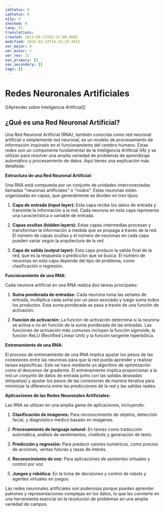 ```yaml
---
iaStatus: 0
iaStatus: 0
a11y: 0
checked: 0
lang: ES
translations: 
created: 2023-09-13T02:31:00.000Z
modified: 2024-03-13T14:33:29.491Z
ver_major: 0
ver_minor: 1
ver_rev: 21
nav_primary: []
nav_secondary: []
tags: []
---
```

# Redes Neuronales Artificiales

[[Aprender sobre Inteligencia Artificial]]

## ¿Qué es una Red Neuronal Artificial?

Una Red Neuronal Artificial (RNA), también conocida como red neuronal artificial o simplemente red neuronal, es un modelo de procesamiento de información inspirado en el funcionamiento del cerebro humano. Estas redes son un componente fundamental de la Inteligencia Artificial (IA) y se utilizan para resolver una amplia variedad de problemas de aprendizaje automático y procesamiento de datos. Aquí tienes una explicación más detallada:

**Estructura de una Red Neuronal Artificial:**

Una RNA está compuesta por un conjunto de unidades interconectadas llamadas "neuronas artificiales" o "nodos". Estas neuronas están organizadas en capas, que generalmente se dividen en tres tipos:

1. **Capa de entrada (input layer):** Esta capa recibe los datos de entrada y transmite la información a la red. Cada neurona en esta capa representa una característica o variable de entrada.
    
2. **Capas ocultas (hidden layers):** Estas capas intermedias procesan y transforman la información a medida que se propaga a través de la red. El número de capas ocultas y el número de neuronas en cada capa pueden variar según la arquitectura de la red.
    
3. **Capa de salida (output layer):** Esta capa produce la salida final de la red, que es la respuesta o predicción que se busca. El número de neuronas en esta capa depende del tipo de problema, como clasificación o regresión.
    

**Funcionamiento de una RNA:**

Cada neurona artificial en una RNA realiza dos tareas principales:

1. **Suma ponderada de entradas:** Cada neurona toma las señales de entrada, multiplica cada señal por un peso asociado y luego suma todos los productos. Esta suma ponderada se pasa a través de una función de activación.
    
2. **Función de activación:** La función de activación determina si la neurona se activa o no en función de la suma ponderada de las entradas. Las funciones de activación más comunes incluyen la función sigmoide, la función ReLU (Rectified Linear Unit) y la función tangente hiperbólica.
    

**Entrenamiento de una RNA:**

El proceso de entrenamiento de una RNA implica ajustar los pesos de las conexiones entre las neuronas para que la red pueda aprender y realizar tareas específicas. Esto se hace mediante un algoritmo de optimización como el descenso de gradiente. El entrenamiento implica proporcionar a la red un conjunto de datos de entrada junto con las salidas deseadas (etiquetas) y ajustar los pesos de las conexiones de manera iterativa para minimizar la diferencia entre las predicciones de la red y las salidas reales.

**Aplicaciones de las Redes Neuronales Artificiales:**

Las RNA se utilizan en una amplia gama de aplicaciones, incluyendo:

1. **Clasificación de imágenes:** Para reconocimiento de objetos, detección facial, y diagnóstico médico basado en imágenes.
    
2. **Procesamiento de lenguaje natural:** En tareas como traducción automática, análisis de sentimientos, chatbots y generación de texto.
    
3. **Predicción y regresión:** Para predecir valores numéricos, como precios de acciones, ventas futuras y tasas de interés.
    
4. **Reconocimiento de voz:** Para aplicaciones de asistentes virtuales y control por voz.
    
5. **Juegos y robótica:** En la toma de decisiones y control de robots y agentes virtuales en juegos.
    

Las redes neuronales artificiales son poderosas porque pueden aprender patrones y representaciones complejas en los datos, lo que las convierte en una herramienta esencial en la resolución de problemas en una amplia variedad de campos.